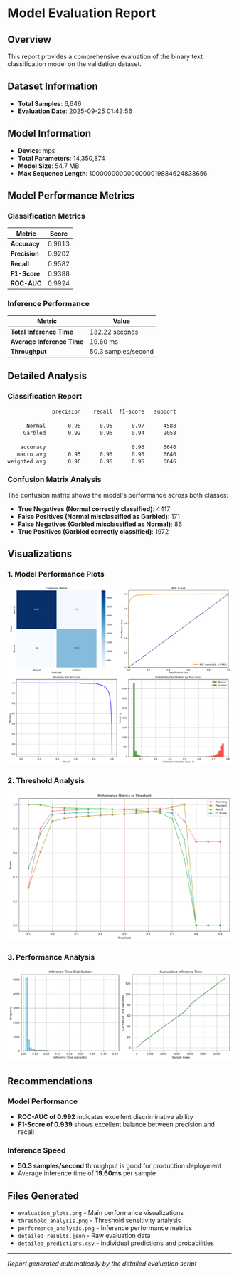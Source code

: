 # Model Evaluation Report

## Overview
This report provides a comprehensive evaluation of the binary text classification model on the validation dataset.

## Dataset Information
- **Total Samples**: 6,646
- **Evaluation Date**: 2025-09-25 01:43:56

## Model Information
- **Device**: mps
- **Total Parameters**: 14,350,874
- **Model Size**: 54.7 MB
- **Max Sequence Length**: 1000000000000000019884624838656

## Model Performance Metrics

### Classification Metrics
| Metric | Score |
|--------|-------|
| **Accuracy** | 0.9613 |
| **Precision** | 0.9202 |
| **Recall** | 0.9582 |
| **F1-Score** | 0.9388 |
| **ROC-AUC** | 0.9924 |

### Inference Performance
| Metric | Value |
|--------|-------|
| **Total Inference Time** | 132.22 seconds |
| **Average Inference Time** | 19.60 ms |
| **Throughput** | 50.3 samples/second |

## Detailed Analysis

### Classification Report
```
              precision    recall  f1-score   support

      Normal       0.98      0.96      0.97      4588
     Garbled       0.92      0.96      0.94      2058

    accuracy                           0.96      6646
   macro avg       0.95      0.96      0.96      6646
weighted avg       0.96      0.96      0.96      6646

```

### Confusion Matrix Analysis
The confusion matrix shows the model's performance across both classes:
- **True Negatives (Normal correctly classified)**: 4417
- **False Positives (Normal misclassified as Garbled)**: 171
- **False Negatives (Garbled misclassified as Normal)**: 86
- **True Positives (Garbled correctly classified)**: 1972

## Visualizations

### 1. Model Performance Plots
![Evaluation Plots](evaluation_plots.png)

### 2. Threshold Analysis
![Threshold Analysis](threshold_analysis.png)

### 3. Performance Analysis
![Performance Analysis](performance_analysis.png)

## Recommendations

### Model Performance
- **ROC-AUC of 0.992** indicates excellent discriminative ability
- **F1-Score of 0.939** shows excellent balance between precision and recall

### Inference Speed
- **50.3 samples/second** throughput is good for production deployment
- Average inference time of **19.60ms** per sample

## Files Generated
- `evaluation_plots.png` - Main performance visualizations
- `threshold_analysis.png` - Threshold sensitivity analysis  
- `performance_analysis.png` - Inference performance metrics
- `detailed_results.json` - Raw evaluation data
- `detailed_predictions.csv` - Individual predictions and probabilities

---
*Report generated automatically by the detailed evaluation script*
